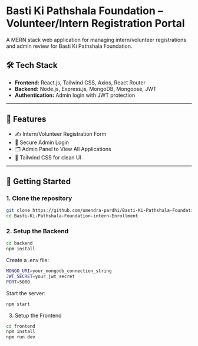 # Basti Ki Pathshala Foundation – Volunteer/Intern Registration Portal

A MERN stack web application for managing intern/volunteer registrations and admin review for Basti Ki Pathshala Foundation.

## 🛠 Tech Stack

- **Frontend:** React.js, Tailwind CSS, Axios, React Router
- **Backend:** Node.js, Express.js, MongoDB, Mongoose, JWT
- **Authentication:** Admin login with JWT protection

---

## 📂 Features

- ✍️ Intern/Volunteer Registration Form
- 🔐 Secure Admin Login
- 🗂 Admin Panel to View All Applications
- 🎨 Tailwind CSS for clean UI

---

## 🚀 Getting Started

### 1. Clone the repository

```bash
git clone https://github.com/umendra-pardhi/Basti-Ki-Pathshala-Foundation-intern-Enrollment.git
cd Basti-Ki-Pathshala-Foundation-intern-Enrollment
```

### 2. Setup the Backend
```bash
cd backend
npm install
```
Create a .env file:

```bash
MONGO_URI=your_mongodb_connection_string
JWT_SECRET=your_jwt_secret
PORT=5000
```

Start the server:
```bash
npm start
```
3. Setup the Frontend

```bash
cd frontend
npm install
npm run dev
```